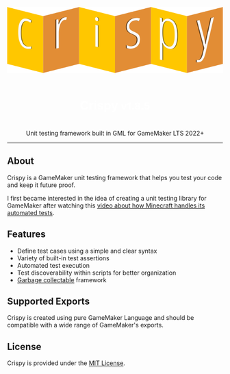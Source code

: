 <div align="center">
    <img src="./assets/images/crispy-logo.png" alt="Crispy Logo">
</div>

<br>

<center>
    <h1 style="color:white;">
        Crispy <small>v1.8.5</small>
    <h1>
</center>

<center>
    Unit testing framework built in GML for GameMaker LTS 2022+
</center>

----

## About

Crispy is a GameMaker unit testing framework that helps you test your code and keep it future proof.

I first became interested in the idea of creating a unit testing library for GameMaker after watching this [video about how Minecraft handles its automated tests](https://youtu.be/vXaWOJTCYNg?t=50).

## Features

* Define test cases using a simple and clear syntax
* Variety of built-in test assertions
* Automated test execution
* Test discoverability within scripts for better organization
* [Garbage collectable](https://manual.gamemaker.io/monthly/en/GameMaker_Language/GML_Reference/Garbage_Collection/Garbage_Collection.htm) framework

## Supported Exports

Crispy is created using pure GameMaker Language and should be compatible with a wide range of GameMaker's exports.

## License

Crispy is provided under the [MIT License](https://github.com/bfrymire/crispy/blob/master/LICENSE).
